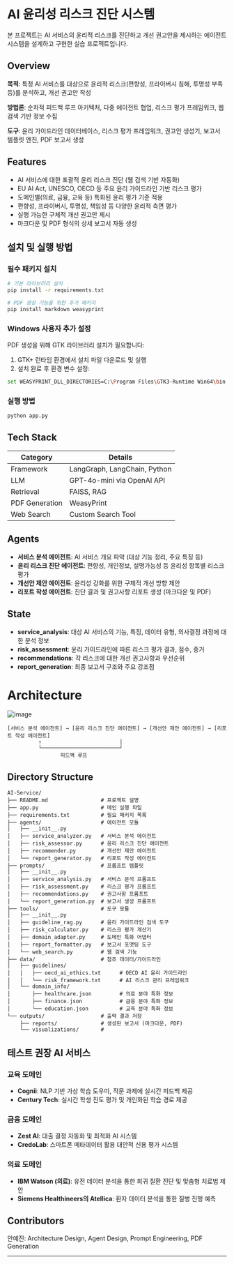 # AI 윤리성 리스크 진단 시스템

본 프로젝트는 AI 서비스의 윤리적 리스크를 진단하고 개선 권고안을 제시하는 에이전트 시스템을 설계하고 구현한 실습 프로젝트입니다.

## Overview

**목적**: 특정 AI 서비스를 대상으로 윤리적 리스크(편향성, 프라이버시 침해, 투명성 부족 등)를 분석하고, 개선 권고안 작성

**방법론**: 순차적 피드백 루프 아키텍처, 다중 에이전트 협업, 리스크 평가 프레임워크, 웹 검색 기반 정보 수집

**도구**: 윤리 가이드라인 데이터베이스, 리스크 평가 프레임워크, 권고안 생성기, 보고서 템플릿 엔진, PDF 보고서 생성

## Features

- AI 서비스에 대한 포괄적 윤리 리스크 진단 (웹 검색 기반 자동화)
- EU AI Act, UNESCO, OECD 등 주요 윤리 가이드라인 기반 리스크 평가
- 도메인별(의료, 금융, 교육 등) 특화된 윤리 평가 기준 적용
- 편향성, 프라이버시, 투명성, 책임성 등 다양한 윤리적 측면 평가
- 실행 가능한 구체적 개선 권고안 제시
- 마크다운 및 PDF 형식의 상세 보고서 자동 생성

## 설치 및 실행 방법

### 필수 패키지 설치

```bash
# 기본 라이브러리 설치
pip install -r requirements.txt

# PDF 생성 기능을 위한 추가 패키지
pip install markdown weasyprint
```

### Windows 사용자 추가 설정

PDF 생성을 위해 GTK 라이브러리 설치가 필요합니다:

1. GTK+ 런타임 환경에서 설치 파일 다운로드 및 실행
2. 설치 완료 후 환경 변수 설정:
```bash
set WEASYPRINT_DLL_DIRECTORIES=C:\Program Files\GTK3-Runtime Win64\bin
```

### 실행 방법

```bash
python app.py
```

## Tech Stack

| Category | Details |
|----------|---------|
| Framework | LangGraph, LangChain, Python |
| LLM | GPT-4o-mini via OpenAI API |
| Retrieval | FAISS, RAG |
| PDF Generation | WeasyPrint |
| Web Search | Custom Search Tool |

## Agents

- **서비스 분석 에이전트**: AI 서비스 개요 파악 (대상 기능 정리, 주요 특징 등)
- **윤리 리스크 진단 에이전트**: 편향성, 개인정보, 설명가능성 등 윤리성 항목별 리스크 평가
- **개선안 제안 에이전트**: 윤리성 강화를 위한 구체적 개선 방향 제안
- **리포트 작성 에이전트**: 진단 결과 및 권고사항 리포트 생성 (마크다운 및 PDF)

## State

- **service_analysis**: 대상 AI 서비스의 기능, 특징, 데이터 유형, 의사결정 과정에 대한 분석 정보
- **risk_assessment**: 윤리 가이드라인에 따른 리스크 평가 결과, 점수, 증거
- **recommendations**: 각 리스크에 대한 개선 권고사항과 우선순위
- **report_generation**: 최종 보고서 구조와 주요 강조점

# Architecture

![image](https://github.com/user-attachments/assets/d63a1251-85f7-4ab5-bc93-4557539eeea0)

```
[서비스 분석 에이전트] → [윤리 리스크 진단 에이전트] → [개선안 제안 에이전트] → [리포트 작성 에이전트]
          ↑                         |
          └─────────────────────────┘
                 피드백 루프
```

## Directory Structure
```
AI-Service/
├── README.md                 # 프로젝트 설명
├── app.py                    # 메인 실행 파일
├── requirements.txt          # 필요 패키지 목록
├── agents/                   # 에이전트 모듈
│   ├── __init__.py
│   ├── service_analyzer.py   # 서비스 분석 에이전트
│   ├── risk_assessor.py      # 윤리 리스크 진단 에이전트
│   ├── recommender.py        # 개선안 제안 에이전트
│   └── report_generator.py   # 리포트 작성 에이전트
├── prompts/                  # 프롬프트 템플릿
│   ├── __init__.py
│   ├── service_analysis.py   # 서비스 분석 프롬프트
│   ├── risk_assessment.py    # 리스크 평가 프롬프트
│   ├── recommendations.py    # 권고사항 프롬프트
│   └── report_generation.py  # 보고서 생성 프롬프트
├── tools/                    # 도구 모듈
│   ├── __init__.py
│   ├── guideline_rag.py      # 윤리 가이드라인 검색 도구
│   ├── risk_calculator.py    # 리스크 평가 계산기
│   ├── domain_adapter.py     # 도메인 특화 어댑터
│   ├── report_formatter.py   # 보고서 포맷팅 도구
│   └── web_search.py         # 웹 검색 기능
├── data/                     # 참조 데이터/가이드라인
│   ├── guidelines/
│   │   ├── oecd_ai_ethics.txt      # OECD AI 윤리 가이드라인
│   │   └── risk_framework.txt      # AI 리스크 관리 프레임워크
│   └── domain_info/
│       ├── healthcare.json         # 의료 분야 특화 정보
│       ├── finance.json            # 금융 분야 특화 정보
│       └── education.json          # 교육 분야 특화 정보
└── outputs/                  # 출력 결과 저장
    ├── reports/              # 생성된 보고서 (마크다운, PDF)
    └── visualizations/       # 
```



## 테스트 권장 AI 서비스

### 교육 도메인
- **Cognii**: NLP 기반 가상 학습 도우미, 작문 과제에 실시간 피드백 제공
- **Century Tech**: 실시간 학생 진도 평가 및 개인화된 학습 경로 제공

### 금융 도메인
- **Zest AI**: 대출 결정 자동화 및 최적화 AI 시스템
- **CredoLab**: 스마트폰 메타데이터 활용 대안적 신용 평가 시스템

### 의료 도메인
- **IBM Watson (의료)**: 유전 데이터 분석을 통한 희귀 질환 진단 및 맞춤형 치료법 제안
- **Siemens Healthineers의 Atellica**: 환자 데이터 분석을 통한 질병 진행 예측

## Contributors
안예진: Architecture Design, Agent Design, Prompt Engineering, PDF Generation

---
